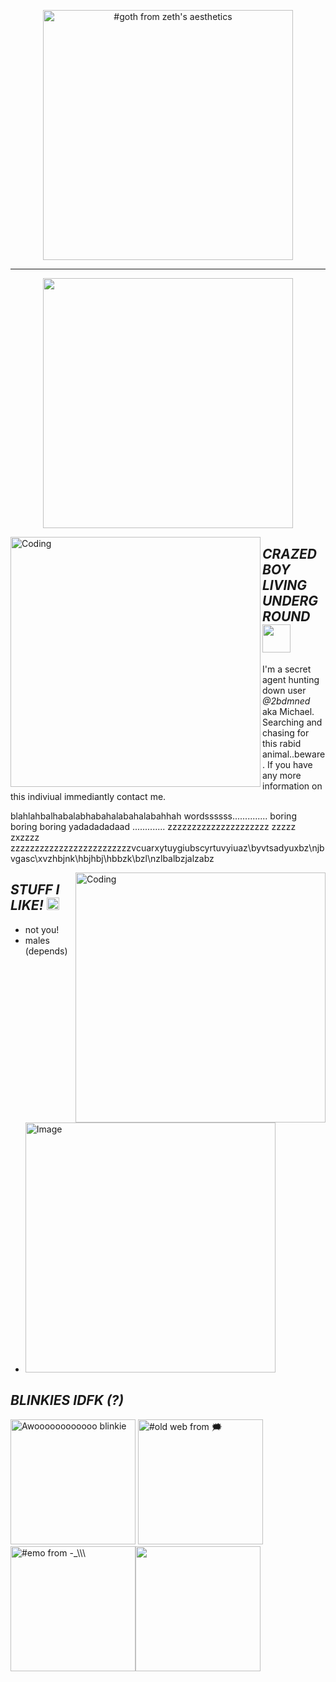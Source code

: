 <p align="center">
    <img width="400" src="https://64.media.tumblr.com/0f56b24d26002400a9150a8cadc43ef3/c1b3fdbb64486797-90/s400x600/59b57b52db983f17774902be95be42cfa40d1a92.gifv" alt="#goth from zeth&#39;s aesthetics">
</p>

---
<p align="center">
    <img width="400" src="https://github.com/kartticus/kartticus/assets/100049393/58212290-b1b3-4d1b-bff2-312803c99110">
</p>


<img align="left" alt="Coding" width="400" src="https://github.com/kartticus/kartticus/assets/100049393/3a0e726d-38c1-4d4f-9443-01c4563fe777">

## _**CRAZED BOY LIVING UNDERGROUND**_ <img src="https://github.com/kartticus/kartticus/assets/100049393/406e338e-9ad3-4563-ba5b-8e06be1977ca" width="45" height="">


I'm a secret agent hunting down user *@2bdmned* aka Michael. Searching and chasing for this rabid animal..beware. If you have any more information on this indiviual immediantly contact me.

blahlahbalhabalabhabahalabahalabahhah wordssssss.............. 
boring boring boring yadadadadaad ............. zzzzzzzzzzzzzzzzzzzzz zzzzz
zxzzzz
zzzzzzzzzzzzzzzzzzzzzzzzzvcuarxytuygiubscyrtuvyiuaz\byvtsadyuxbz\njbvgasc\xvzhbjnk\hbjhbj\hbbzk\bzl\nzlbalbzjalzabz


<img align="right" alt="Coding" width="400" src="https://github.com/kartticus/kartticus/assets/100049393/3b0aa417-5215-4f2b-b597-1ad77f60017d"/>

## _**STUFF I LIKE!**_ <img src="https://github.com/kartticus/kartticus/assets/100049393/6f2d4378-fddb-4d9e-a30f-04a397ad7cbe" width="20" height="">

- not you!
- males (depends)
- <img src="https://github.com/kartticus/kartticus/assets/100049393/e30e3030-1a0f-42ba-9b6e-c337bf4b97b1" alt="Image" width="400" height="">

## _**BLINKIES IDFK (?)**_
<img width=200 src="https://blinkies.cafe/b/display/0210-werewolfmoonhowl.gif" alt="Awoooooooooooo blinkie"/> <img width=200 src="https://64.media.tumblr.com/379d93ac209ef982848f4972b9593a06/b4a9b7b7a18f8fee-67/s250x400/9dc5cf8f0933d4bff06cab9e70265fecd4bbf242.gifv" alt="#old web from 🗯"/><img width=200 src="https://64.media.tumblr.com/f26bd6c681f5ad59cfb1b94ecda98651/7a5b155273747e4f-90/s250x400/0569986f6fd9d6defcd5c2d4e053bdeb40ed96c8.gifv" alt="#emo from -_\\\"/><img width=200 src="http://dl6.glitter-graphics.net/pub/1101/1101256d18s8hveb9.gif">


